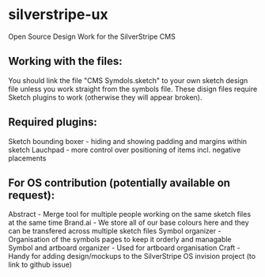 # silverstripe-ux
Open Source Design Work for the SilverStripe CMS

## Working with the files:
You should link the file "CMS Symdols.sketch" to your own sketch design file unless you work straight from the symbols file.
These disign files require Sketch plugins to work (otherwise they will appear broken).

## Required plugins:
Sketch bounding boxer - hiding and showing padding and margins within sketch
Lauchpad - more control over positioning of items incl. negative placements

## For OS contribution (potentially available on request):
Abstract - Merge tool for multiple people working on the same sketch files at the same time
Brand.ai - We store all of our base colours here and they can be transfered across multiple sketch files
Symbol organizer - Organisation of the symbols pages to keep it orderly and managable
Symbol and artboard organizer - Used for artboard organisation
Craft - Handy for adding design/mockups to the SilverStripe OS invision project (to link to github issue) 


